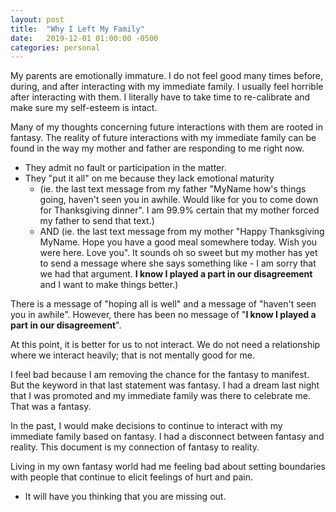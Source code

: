 ```yaml
---
layout: post
title:  "Why I Left My Family"
date:   2019-12-01 01:00:00 -0500
categories: personal
---
```

My parents are emotionally immature.
I do not feel good many times before, during, and after interacting with my immediate family. I usually feel horrible after interacting with them. I literally have to take time to re-calibrate and make sure my self-esteem is intact.

Many of my thoughts concerning future interactions with them are rooted in fantasy.
The reality of future interactions with my immediate family can be found in the way my mother and father are responding to me right now. 
- They admit no fault or participation in the matter. 
- They "put it all" on me because they lack emotional maturity 
	- (ie. the last text message from my father "MyName how's things going, haven't seen you in awhile. Would like for you to come down for Thanksgiving dinner". I am 99.9% certain that my mother forced my father to send that text.) 
	- AND (ie. the last text message from my mother "Happy Thanksgiving MyName. Hope you have a good meal somewhere today. Wish you were here. Love you". It sounds oh so sweet but my mother has yet to send a message where she says something like - I am sorry that we had that argument. **I know I played a part in our disagreement** and I want to make things better.)

There is a message of "hoping all is well" and a message of "haven't seen you in awhile". However, there has been no message of "**I know I played a part in our disagreement**". 


At this point, it is better for us to not interact. We do not need a relationship where we interact heavily; that is not mentally good for me.

I feel bad because I am removing the chance for the fantasy to manifest. But the keyword in that last statement was fantasy. I had a dream last night that I was promoted and my immediate family was there to celebrate me. That was a fantasy.


In the past, I would make decisions to continue to interact with my immediate family based on fantasy. I had a disconnect between fantasy and reality. This document is my connection of fantasy to reality.

Living in my own fantasy world had me feeling bad about setting boundaries with people that continue to elicit feelings of hurt and pain.
- It will have you thinking that you are missing out.




